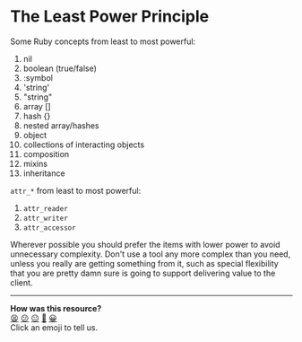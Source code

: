 The Least Power Principle
=========================

Some Ruby concepts from least to most powerful:

1. nil
2. boolean (true/false)
3. :symbol
4. 'string'
5. "string"
6. array []
7. hash {}
8. nested array/hashes
9. object
10. collections of interacting objects
11. composition
12. mixins
13. inheritance

`attr_*` from least to most powerful:

1. `attr_reader`
2. `attr_writer`
3. `attr_accessor`

Wherever possible you should prefer the items with lower power to avoid unnecessary complexity.  Don't use a tool any more complex than you need, unless you really are getting something from it, such as special flexibility that you are pretty damn sure is going to support delivering value to the client.

<!-- BEGIN GENERATED SECTION DO NOT EDIT -->

---

**How was this resource?**  
[😫](https://airtable.com/shrUJ3t7KLMqVRFKR?prefill_Repository=course&prefill_File=pills/least_power.md&prefill_Sentiment=😫) [😕](https://airtable.com/shrUJ3t7KLMqVRFKR?prefill_Repository=course&prefill_File=pills/least_power.md&prefill_Sentiment=😕) [😐](https://airtable.com/shrUJ3t7KLMqVRFKR?prefill_Repository=course&prefill_File=pills/least_power.md&prefill_Sentiment=😐) [🙂](https://airtable.com/shrUJ3t7KLMqVRFKR?prefill_Repository=course&prefill_File=pills/least_power.md&prefill_Sentiment=🙂) [😀](https://airtable.com/shrUJ3t7KLMqVRFKR?prefill_Repository=course&prefill_File=pills/least_power.md&prefill_Sentiment=😀)  
Click an emoji to tell us.

<!-- END GENERATED SECTION DO NOT EDIT -->
